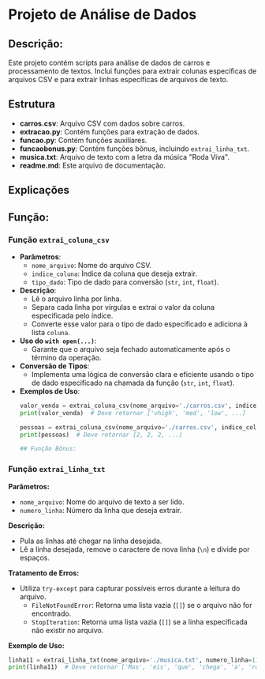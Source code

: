 # Projeto de Análise de Dados

## Descrição:
Este projeto contém scripts para análise de dados de carros e processamento de textos. Inclui funções para extrair colunas específicas de arquivos CSV e para extrair linhas específicas de arquivos de texto.

## Estrutura
- **carros.csv**: Arquivo CSV com dados sobre carros.
- **extracao.py**: Contém funções para extração de dados.
- **funcao.py**: Contém funções auxiliares.
- **funcaobonus.py**: Contém funções bônus, incluindo `extrai_linha_txt`.
- **musica.txt**: Arquivo de texto com a letra da música "Roda Viva".
- **readme.md**: Este arquivo de documentação.

## Explicações

## Função:

### Função `extrai_coluna_csv`
- **Parâmetros**:
  - `nome_arquivo`: Nome do arquivo CSV.
  - `indice_coluna`: Índice da coluna que deseja extrair.
  - `tipo_dado`: Tipo de dado para conversão (`str`, `int`, `float`).
- **Descrição**:
  - Lê o arquivo linha por linha.
  - Separa cada linha por vírgulas e extrai o valor da coluna especificada pelo índice.
  - Converte esse valor para o tipo de dado especificado e adiciona à lista `coluna`.
- **Uso do `with open(...)`**:
  - Garante que o arquivo seja fechado automaticamente após o término da operação.
- **Conversão de Tipos**:
  - Implementa uma lógica de conversão clara e eficiente usando o tipo de dado especificado na chamada da função (`str`, `int`, `float`).
- **Exemplos de Uso**:
  ```python
  valor_venda = extrai_coluna_csv(nome_arquivo='./carros.csv', indice_coluna=1, tipo_dado='str')
  print(valor_venda)  # Deve retornar ['vhigh', 'med', 'low', ...]

  pessoas = extrai_coluna_csv(nome_arquivo='./carros.csv', indice_coluna=4, tipo_dado='int')
  print(pessoas)  # Deve retornar [2, 2, 2, ...]

  ## Função Bônus:

### Função `extrai_linha_txt`

**Parâmetros:**
- `nome_arquivo`: Nome do arquivo de texto a ser lido.
- `numero_linha`: Número da linha que deseja extrair.

**Descrição:**
- Pula as linhas até chegar na linha desejada.
- Lê a linha desejada, remove o caractere de nova linha (`\n`) e divide por espaços.

**Tratamento de Erros:**
- Utiliza `try-except` para capturar possíveis erros durante a leitura do arquivo.
  - `FileNotFoundError`: Retorna uma lista vazia (`[]`) se o arquivo não for encontrado.
  - `StopIteration`: Retorna uma lista vazia (`[]`) se a linha especificada não existir no arquivo.

**Exemplo de Uso:**
```python
linha11 = extrai_linha_txt(nome_arquivo='./musica.txt', numero_linha=11)
print(linha11)  # Deve retornar ['Mas', 'eis', 'que', 'chega', 'a', 'roda']

